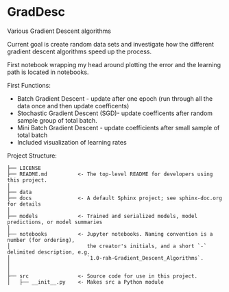 # GradDesc
Various Gradient Descent algorithms

Current goal is create random data sets and investigate 
how the different gradient descent algorithms speed up the process.

First notebook wrapping my head around plotting the error and the learning path is located in notebooks. 


First Functions:

*   Batch Gradient Descent - update after one epoch (run through all the data once and then update coefficents)
*   Stochastic Gradient Descent (SGD)- update coefficents after random sample group of total batch. 
*   Mini Batch Gradient Descent - update coefficients after small sample of total batch
*   Included visualization of learning rates

Project Structure:

```
├── LICENSE
├── README.md          <- The top-level README for developers using this project.
│
├── data
├── docs               <- A default Sphinx project; see sphinx-doc.org for details
│
├── models             <- Trained and serialized models, model predictions, or model summaries
│
├── notebooks          <- Jupyter notebooks. Naming convention is a number (for ordering),
│                         the creator's initials, and a short `-` delimited description, e.g.
│                         `1.0-rah-Gradient_Descent_Algorithms`.
│
│
├── src                <- Source code for use in this project.
│   ├── __init__.py    <- Makes src a Python module
```